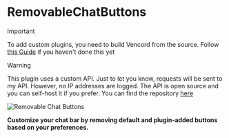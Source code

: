 # RemovableChatButtons

> [!IMPORTANT]  
> To add custom plugins, you need to build Vencord from the source. Follow [this Guide](https://docs.vencord.dev/installing/) if you haven't done this yet

> [!WARNING]  
> This plugin uses a custom API. Just to let you know, requests will be sent to my API. However, no IP addresses are logged. The API is open source and you can self-host it if you prefer. You can find the repository [here](https://github.com/domi-btnr/ClientModBadges-API)

![Removable Chat Buttons](https://i.imgur.com/Tg2ELah.png)

**Customize your chat bar by removing default and plugin-added buttons based on your preferences.**
